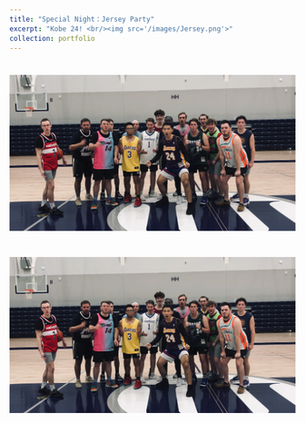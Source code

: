 ```yaml
---
title: "Special Night：Jersey Party"
excerpt: "Kobe 24! <br/><img src='/images/Jersey.png'>"
collection: portfolio
---
```


# ![Jersey](images/Jersey.png)

# ![Jersey](../images/Jersey.png)



